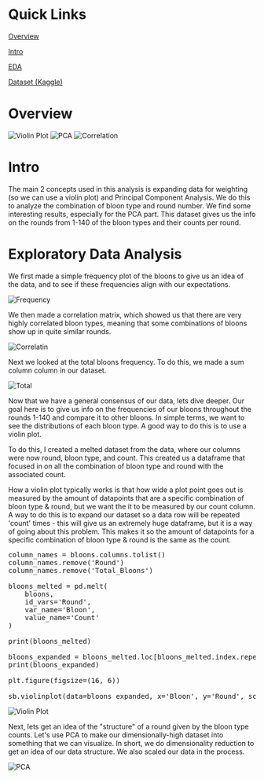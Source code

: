 # Quick Links
[Overview](#overview)

[Intro](#Intro)

[EDA](#exploratory-data-analysis)

[Dataset (Kaggle)](https://www.kaggle.com/datasets/brandonconrady/bloons-tower-defense-6-rounds-1140)

# Overview

![Violin Plot](Violplot.png)
![PCA](PCA.png)
![Correlation](BloonCorrelation.png)

# Intro

The main 2 concepts used in this analysis is expanding data for weighting (so we can use a violin plot) and Principal Component Analysis. We do this to analyze the combination of bloon type and round number. We find some interesting results, especially for the PCA part. This dataset gives us the info on the rounds from 1-140 of the bloon types and their counts per round.

# Exploratory Data Analysis

We first made a simple frequency plot of the bloons to give us an idea of the data, and to see if these frequencies align with our expectations.

![Frequency](BloonFrequency.png)

We then made a correlation matrix, which showed us that there are very highly correlated bloon types, meaning that some combinations of bloons show up in quite similar rounds.

![Correlatin](BloonCorrelation.png)

Next we looked at the total bloons frequency. To do this, we made a sum column column in our dataset.

![Total](Totbloons.png)

Now that we have a general consensus of our data, lets dive deeper. Our goal here is to give us info on the frequencies of our bloons throughout the rounds 1-140 and compare it to other bloons. In simple terms, we want to see the distributions of each bloon type. A good way to do this is to use a violin plot.

To do this, I created a melted dataset from the data, where our columns were now round, bloon type, and count. This created us a dataframe that focused in on all the combination of bloon type and round with the associated count.

How a violin plot typically works is that how wide a plot point goes out is measured by the amount of datapoints that are a specific combination of bloon type & round, but we want the it to be measured by our count column. A way to do this is to expand our dataset so a data row will be repeated 'count' times - this will give us an extremely huge dataframe, but it is a way of going about this problem. This makes it so the amount of datapoints for a specific combination of bloon type & round is the same as the count.

<pre>
column_names = bloons.columns.tolist()
column_names.remove('Round')
column_names.remove('Total_Bloons')

bloons_melted = pd.melt(
    bloons,
    id_vars='Round',
    var_name='Bloon',
    value_name='Count'
)

print(bloons_melted)

bloons_expanded = bloons_melted.loc[bloons_melted.index.repeat(bloons_melted['Count'])].copy()
print(bloons_expanded)

plt.figure(figsize=(16, 6))

sb.violinplot(data=bloons_expanded, x='Bloon', y='Round', scale='width', inner='quartile')
</pre>

![Violin Plot](Violplot.png)

Next, lets get an idea of the "structure" of a round given by the bloon type counts. Let's use PCA to make our dimensionally-high dataset into something that we can visualize. In short, we do dimensionality reduction to get an idea of our data structure. We also scaled our data in the process.

![PCA](PCA.png)






